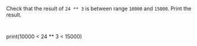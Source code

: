Check that the result of `24 ** 3` is between range `10000` and `15000`. Print the result.

<Editor lang="python" type="exercise">
<code>

</code>

<solution>
print(10000 < 24 ** 3 < 15000)
</solution>
</Editor>